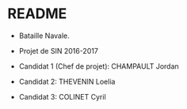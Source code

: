 # README #

* Bataille Navale.
* Projet de SIN 2016-2017

* Candidat 1 (Chef de projet): CHAMPAULT Jordan
* Candidat 2: THEVENIN Loelia
* Candidat 3: COLINET Cyril